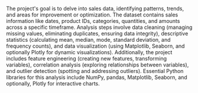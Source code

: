 The project's goal is to delve into sales data, identifying patterns, trends, and areas for improvement or optimization. The dataset contains sales information like dates, product IDs, categories, quantities, and amounts across a specific timeframe. Analysis steps involve data cleaning (managing missing values, eliminating duplicates, ensuring data integrity), descriptive statistics (calculating mean, median, mode, standard deviation, and frequency counts), and data visualization (using Matplotlib, Seaborn, and optionally Plotly for dynamic visualizations). Additionally, the project includes feature engineering (creating new features, transforming variables), correlation analysis (exploring relationships between variables), and outlier detection (spotting and addressing outliers). Essential Python libraries for this analysis include NumPy, pandas, Matplotlib, Seaborn, and optionally, Plotly for interactive charts.
